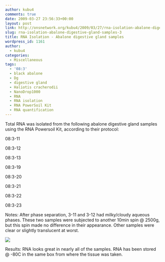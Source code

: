 ```yaml
---
author: kubu4
comments: true
date: 2009-03-27 23:56:33+00:00
layout: post
link: http://onsnetwork.org/kubu4/2009/03/27/rna-isolation-abalone-digestive-gland-samples-3/
slug: rna-isolation-abalone-digestive-gland-samples-3
title: RNA Isolation - Abalone digestive gland samples
wordpress_id: 1161
author:
  - kubu4
categories:
  - Miscellaneous
tags:
  - '08:3'
  - black abalone
  - Dg
  - digestive gland
  - Haliotis cracherodii
  - NanoDrop1000
  - RNA
  - RNA isolation
  - RNA PowerSoil Kit
  - RNA quantification
---
```


Total RNA was isolated from the following abalone digestive gland samples using the RNA Powersoil Kit, according to their protocol:

08:3-11

08:3-12

08:3-13

08:3-19

08:3-20

08:3-21

08:3-22

08:3-23

Notes: After phase separation, 3-11 and 3-12 had milky/cloudy aqueous phases. These two samples were subjected to another 10min spin @ 2500g, but this spin made no difference in their appearance. Other samples were clear or slightly translucent at worst.

![](http://eagle.fish.washington.edu/Arabidopsis/RNA%20Spec%20Readings/20090330%20RNA%20SJW.jpg)

Results: RNA looks great in nearly all of the samples. RNA has been stored @ -80C in the same box from where the tissue was taken.
